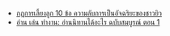 
- [กฎการเลี้ยงลูก 10 ข้อ ความลับการเป็นอัจฉริยะของชาวยิว](https://th.theasianparent.com/%E0%B8%AD%E0%B8%A2%E0%B8%B2%E0%B8%81%E0%B9%83%E0%B8%AB%E0%B9%89%E0%B8%A5%E0%B8%B9%E0%B8%81%E0%B9%80%E0%B8%9B%E0%B9%87%E0%B8%99%E0%B8%AD%E0%B8%B1%E0%B8%88%E0%B8%89%E0%B8%A3%E0%B8%B4%E0%B8%A2%E0%B8%B0)
- [อ่าน เล่น ทำงาน: อ่านนิทานได้อะไร ฉบับสมบูรณ์ ตอน 1]()


<!--stackedit_data:
eyJoaXN0b3J5IjpbMTU0ODM2MDI4OF19
-->